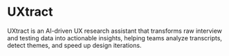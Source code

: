 # UXtract
UXtract is an AI-driven UX research assistant that transforms raw interview and testing data into actionable insights, helping teams analyze transcripts, detect themes, and speed up design iterations.
